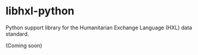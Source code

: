 libhxl-python
=============

Python support library for the Humanitarian Exchange Language (HXL) data standard.

(Coming soon)
